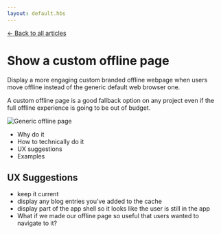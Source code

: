 ```yaml
---
layout: default.hbs
---
```


[&larr; Back to all articles](/)

# Show a custom offline page

Display a more engaging custom branded offline webpage when users move offline
instead of the generic default web browser one.

A custom offline page is a good fallback option on any project even if the full
offline experience is going to be out of budget.

![Generic offline page](/assets/custom-offline-page/offline.png)

- Why do it
- How to technically do it
- UX suggestions
- Examples

## UX Suggestions

- keep it current
- display any blog entries you’ve added to the cache
- display part of the app shell so it looks like the user is still in the app
- What if we made our offline page so useful that users wanted to navigate to it?